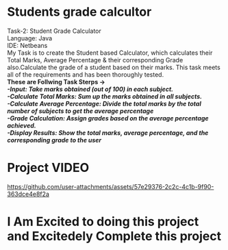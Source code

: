 # Students grade calcultor


Task-2: Student Grade Calculator
<br/>
Language: Java
<br/>
IDE: Netbeans
<br/>
My Task is to create the Student based Calculator, which calculates their Total Marks, Average Percentage & their corresponding Grade also.Calculate the grade of a student based on their marks. This task meets all of the requirements and has been thoroughly tested.
<br/>
**These are Follwing Task Sterps ->**
<br/>
 ***-Input: Take marks obtained (out of 100) in each subject.***
 <br/>
***-Calculate Total Marks: Sum up the marks obtained in all subjects.***
<br/>
 ***-Calculate Average Percentage: Divide the total marks by the total number of subjects to get the
 average percentage***
 <br/>
 ***-Grade Calculation: Assign grades based on the average percentage achieved.***
 <br/>
 ***-Display Results: Show the total marks, average percentage, and the corresponding grade to the user***
<br/>

# Project VIDEO
https://github.com/user-attachments/assets/57e29376-2c2c-4c1b-9f90-363dce4e8f2a

# I Am Excited to doing this project and Excitedely Complete this project 